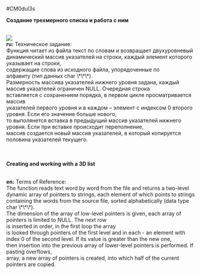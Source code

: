 #CM0dul3s

<p><b>Создание трехмерного списка и работа с ним</b></p>
<br><img src="../images/image4.jpg"></img>
<br>
<b>ru:</b> Техническое задание:<br>
Функция читает из файла текст по словам и возвращает двухуровневый динамический массив указателей на строки, каждый элемент которого указывает на строки,<br>содержащие слова из исходного файла, упорядоченные по алфавиту (тип данных char \*\*\*).<br>
Размерность массива указателей нижнего уровня задана, каждый массив указателей ограничен NULL. Очередная строка<br> вставляется с сохранением порядка, в первом цикле просматривается массив<br>
указателей первого уровня и в каждом – элемент с индексом 0 второго уровня. Если его значение больше нового,<br>
то выполянется вставка в предыдущий массив указателей нижнего уровня. Если при вставке происходит переполнение,<br>
массив создается новый массив указателей, в который копируется половина указателей текущего.<br>
<br>
<br>
<p><b>Creating and working with a 3D list</b></p><br>
<b>en:</b> Terms of Reference:<br>
The function reads text word by word from the file and returns a two-level dynamic array of pointers to strings, each element of which points to strings<br>containing the words from the source file, sorted alphabetically (data type char \*\*\*).<br>
The dimension of the array of low-level pointers is given, each array of pointers is limited to NULL. The next row<br> is inserted in order, in the first loop the array<br> is looked through
pointers of the first level and in each - an element with index 0 of the second level. If its value is greater than the new one,<br>
then insertion into the previous array of lower-level pointers is performed. If pasting overflows,<br>
array, a new array of pointers is created, into which half of the current pointers are copied.<br> 
<br>
